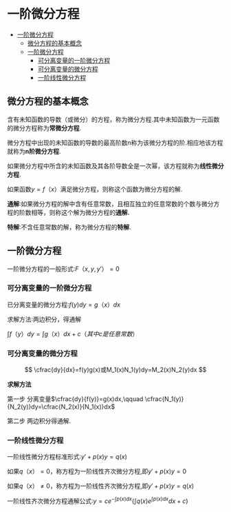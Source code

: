 # 一阶微分方程

- [一阶微分方程](#一阶微分方程)
  - [微分方程的基本概念](#微分方程的基本概念)
  - [一阶微分方程](#一阶微分方程-1)
    - [可分离变量的一阶微分方程](#可分离变量的一阶微分方程)
    - [可分离变量的微分方程](#可分离变量的微分方程)
    - [一阶线性微分方程](#一阶线性微分方程)

## 微分方程的基本概念

含有未知函数的导数（或微分）的方程，称为微分方程.其中未知函数为一元函数的微分方程称为**常微分方程**.

微分方程中出现的未知函数的导数的最高阶数$n$称为该微分方程的阶.相应地该方程就称为**n阶微分方程**.

如果微分方程中所含的未知函数及其各阶导数全是一次幂，该方程就称为**线性微分方程**.

如果函数$y=f（x）$满足微分方程，则称这个函数为微分方程的解.

**通解**∶如果微分方程的解中含有任意常数，且相互独立的任意常数的个数与微分方程的阶数相等，则称这个解为微分方程的**通解.**

**特解**∶不含任意常数的解，称为微分方程的**特解**.

## 一阶微分方程

一阶微分方程的一般形式∶$F（x,y,y'）=0$

### 可分离变量的一阶微分方程

已分离变量的微分方程∶$f(y)dy=g（x）dx$

求解方法∶两边积分，得通解

$\int{f（y）}dy =\int{g（x）}dx +c （其中c是任意常数）$

### 可分离变量的微分方程

$$
\cfrac{dy}{dx}=f(y)g(x)或M_1(x)N_1(y)dy=M_2(x)N_2(y)dx
$$

**求解方法**

第一步 分离变量$\cfrac{dy}{f(y)}=g(x)dx,\qquad \cfrac{N_1(y)}{N_2(y)}dy=\cfrac{N_2(x)}{N_1(x)}dx$

第二步 两边积分得通解.

### 一阶线性微分方程

一阶线性微分方程标准形式∶$y'+p(x)y=q(x)$

如果$q（x）=0$，称方程为一阶线性齐次微分方程,即$y'+p(x)y=0$

如果$q（x）\ne{0}$，称方程为一阶线性齐次微分方程,即$y'+p(x)y=q(x)$

一阶线性齐次微分方程通解公式∶$y=ce^{-\int{p(x)dx}}\left(\int{q(x)e^{\int{p(x)dx}}}dx+c\right)$
